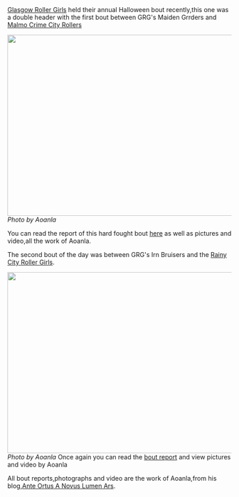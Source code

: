 <html><body><a href="http://glasgowrollergirls.com/blog/">Glasgow Roller Girls</a> held their annual Halloween bout recently,this one was a double header with the first bout between GRG's Maiden Grrders and <a href="http://www.crimecityrollers.com/">Malmo Crime City Rollers</a>

<a href="http://www.scottishrollerderbyblog.com/2011/11/grgmalmo1.jpg"><img src="http://www.scottishrollerderbyblog.com/2011/11/grgmalmo1.jpg" alt="" title="SONY DSC" width="614" height="408" class="aligncenter size-full wp-image-463"></a>
<em>Photo by Aoanla</em>

You can read the report of this hard fought bout <a href="http://aoanla.blogspot.com/2011/11/bout-report-grg-maiden-grrders-vs-malmo.html">here</a> as well as pictures and video,all the work of Aoanla.

The second bout of the day was between GRG's Irn Bruisers and the <a href="http://www.rcrg.co.uk/">Rainy City Roller Girls</a>.

<a href="http://www.scottishrollerderbyblog.com/2011/11/grgrcrg.jpg"><img src="http://www.scottishrollerderbyblog.com/2011/11/grgrcrg.jpg" alt="" title="grgrcrg" width="614" height="408" class="aligncenter size-full wp-image-460"></a>
<em>Photo by Aoanla</em>
Once again you can read the <a href="http://aoanla.blogspot.com/2011/11/bout-report-grg-irn-bruisers-vs-rainy.html">bout report</a> and view pictures and video by Aoanla

All bout reports,photographs and video are the work of Aoanla,from his blog,<a href="http://aoanla.blogspot.com/">Ante Ortus A Novus Lumen Ars</a>.</body></html>
